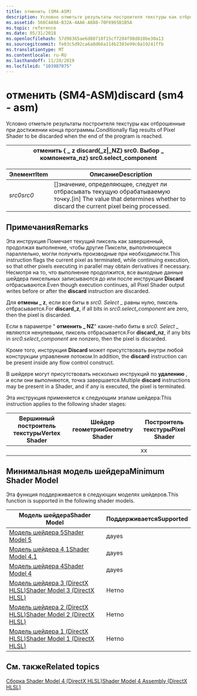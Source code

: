 ```yaml
---
title: отменить (SM4-ASM)
description: Условно отметьте результаты построителя текстуры как отброшенные при достижении конца программы.
ms.assetid: 566C4A9A-B32A-4AA6-A888-70F6965B1B5A
ms.topic: reference
ms.date: 05/31/2018
ms.openlocfilehash: 57d98365ae6d80710f15cf7204f98d810be30a13
ms.sourcegitcommit: fe03c5d92ca6a0d66a114b2303e99c0a19241ffb
ms.translationtype: MT
ms.contentlocale: ru-RU
ms.lasthandoff: 11/20/2019
ms.locfileid: "103987075"
---
```

# <a name="discard-sm4---asm"></a><span data-ttu-id="6d2f5-103">отменить (SM4-ASM)</span><span class="sxs-lookup"><span data-stu-id="6d2f5-103">discard (sm4 - asm)</span></span>

<span data-ttu-id="6d2f5-104">Условно отметьте результаты построителя текстуры как отброшенные при достижении конца программы.</span><span class="sxs-lookup"><span data-stu-id="6d2f5-104">Conditionally flag results of Pixel Shader to be discarded when the end of the program is reached.</span></span>



| <span data-ttu-id="6d2f5-105">отменить { \_ z </span><span class="sxs-lookup"><span data-stu-id="6d2f5-105">discard{\_z</span></span>\|<span data-ttu-id="6d2f5-106">\_NZ} src0. Выбор \_ компонента</span><span class="sxs-lookup"><span data-stu-id="6d2f5-106">\_nz} src0.select\_component</span></span> |
|-------------------------------------------|



 



| <span data-ttu-id="6d2f5-107">Элемент</span><span class="sxs-lookup"><span data-stu-id="6d2f5-107">Item</span></span>                                                            | <span data-ttu-id="6d2f5-108">Описание</span><span class="sxs-lookup"><span data-stu-id="6d2f5-108">Description</span></span>                                                                                       |
|-----------------------------------------------------------------|---------------------------------------------------------------------------------------------------|
| <span data-ttu-id="6d2f5-109"><span id="src0"></span><span id="SRC0"></span>*src0*</span><span class="sxs-lookup"><span data-stu-id="6d2f5-109"><span id="src0"></span><span id="SRC0"></span>*src0*</span></span><br/> | <span data-ttu-id="6d2f5-110">\[\]значение, определяющее, следует ли отбрасывать текущую обрабатываемую точку.</span><span class="sxs-lookup"><span data-stu-id="6d2f5-110">\[in\] The value that determines whether to discard the current pixel being processed.</span></span><br/> |



 

## <a name="remarks"></a><span data-ttu-id="6d2f5-111">Примечания</span><span class="sxs-lookup"><span data-stu-id="6d2f5-111">Remarks</span></span>

<span data-ttu-id="6d2f5-112">Эта инструкция Помечает текущий пиксель как завершенный, продолжая выполнение, чтобы другие Пиксели, выполняющиеся параллельно, могли получить производные при необходимости.</span><span class="sxs-lookup"><span data-stu-id="6d2f5-112">This instruction flags the current pixel as terminated, while continuing execution, so that other pixels executing in parallel may obtain derivatives if necessary.</span></span> <span data-ttu-id="6d2f5-113">Несмотря на то, что выполнение продолжится, все выходные данные шейдера пиксельных записываются до или после инструкции **Discard** отбрасываются.</span><span class="sxs-lookup"><span data-stu-id="6d2f5-113">Even though execution continues, all Pixel Shader output writes before or after the **discard** instruction are discarded.</span></span>

<span data-ttu-id="6d2f5-114">Для **отмены \_ z**, если все биты в *src0. Select \_* равны нулю, пиксель отбрасывается.</span><span class="sxs-lookup"><span data-stu-id="6d2f5-114">For **discard\_z**, if all bits in *src0.select\_component* are zero, then the pixel is discarded.</span></span>

<span data-ttu-id="6d2f5-115">Если в параметре " **отменить \_ NZ**" какие-либо биты в *src0. Select \_* являются ненулевыми, пиксель отбрасывается.</span><span class="sxs-lookup"><span data-stu-id="6d2f5-115">For **discard\_nz**, if any bits in *src0.select\_component* are nonzero, then the pixel is discarded.</span></span>

<span data-ttu-id="6d2f5-116">Кроме того, инструкция **Discard** может присутствовать внутри любой конструкции управления потоком.</span><span class="sxs-lookup"><span data-stu-id="6d2f5-116">In addition, the **discard** instruction can be present inside any flow control construct.</span></span>

<span data-ttu-id="6d2f5-117">В шейдере могут присутствовать несколько инструкций по **удалению** , и если они выполняются, точка завершается.</span><span class="sxs-lookup"><span data-stu-id="6d2f5-117">Multiple **discard** instructions may be present in a Shader, and if any is executed, the pixel is terminated.</span></span>

<span data-ttu-id="6d2f5-118">Эта инструкция применяется к следующим этапам шейдера:</span><span class="sxs-lookup"><span data-stu-id="6d2f5-118">This instruction applies to the following shader stages:</span></span>



| <span data-ttu-id="6d2f5-119">Вершинный построитель текстуры</span><span class="sxs-lookup"><span data-stu-id="6d2f5-119">Vertex Shader</span></span> | <span data-ttu-id="6d2f5-120">Шейдер геометрии</span><span class="sxs-lookup"><span data-stu-id="6d2f5-120">Geometry Shader</span></span> | <span data-ttu-id="6d2f5-121">Построитель текстуры</span><span class="sxs-lookup"><span data-stu-id="6d2f5-121">Pixel Shader</span></span> |
|---------------|-----------------|--------------|
|               |                 | <span data-ttu-id="6d2f5-122">x</span><span class="sxs-lookup"><span data-stu-id="6d2f5-122">x</span></span>            |



 

## <a name="minimum-shader-model"></a><span data-ttu-id="6d2f5-123">Минимальная модель шейдера</span><span class="sxs-lookup"><span data-stu-id="6d2f5-123">Minimum Shader Model</span></span>

<span data-ttu-id="6d2f5-124">Эта функция поддерживается в следующих моделях шейдеров.</span><span class="sxs-lookup"><span data-stu-id="6d2f5-124">This function is supported in the following shader models.</span></span>



| <span data-ttu-id="6d2f5-125">Модель шейдера</span><span class="sxs-lookup"><span data-stu-id="6d2f5-125">Shader Model</span></span>                                              | <span data-ttu-id="6d2f5-126">Поддерживается</span><span class="sxs-lookup"><span data-stu-id="6d2f5-126">Supported</span></span> |
|-----------------------------------------------------------|-----------|
| [<span data-ttu-id="6d2f5-127">Модель шейдера 5</span><span class="sxs-lookup"><span data-stu-id="6d2f5-127">Shader Model 5</span></span>](d3d11-graphics-reference-sm5.md)        | <span data-ttu-id="6d2f5-128">да</span><span class="sxs-lookup"><span data-stu-id="6d2f5-128">yes</span></span>       |
| [<span data-ttu-id="6d2f5-129">Модель шейдера 4,1</span><span class="sxs-lookup"><span data-stu-id="6d2f5-129">Shader Model 4.1</span></span>](dx-graphics-hlsl-sm4.md)              | <span data-ttu-id="6d2f5-130">да</span><span class="sxs-lookup"><span data-stu-id="6d2f5-130">yes</span></span>       |
| [<span data-ttu-id="6d2f5-131">Модель шейдера 4</span><span class="sxs-lookup"><span data-stu-id="6d2f5-131">Shader Model 4</span></span>](dx-graphics-hlsl-sm4.md)                | <span data-ttu-id="6d2f5-132">да</span><span class="sxs-lookup"><span data-stu-id="6d2f5-132">yes</span></span>       |
| [<span data-ttu-id="6d2f5-133">Модель шейдера 3 (DirectX HLSL)</span><span class="sxs-lookup"><span data-stu-id="6d2f5-133">Shader Model 3 (DirectX HLSL)</span></span>](dx-graphics-hlsl-sm3.md) | <span data-ttu-id="6d2f5-134">Нет</span><span class="sxs-lookup"><span data-stu-id="6d2f5-134">no</span></span>        |
| [<span data-ttu-id="6d2f5-135">Модель шейдера 2 (DirectX HLSL)</span><span class="sxs-lookup"><span data-stu-id="6d2f5-135">Shader Model 2 (DirectX HLSL)</span></span>](dx-graphics-hlsl-sm2.md) | <span data-ttu-id="6d2f5-136">Нет</span><span class="sxs-lookup"><span data-stu-id="6d2f5-136">no</span></span>        |
| [<span data-ttu-id="6d2f5-137">Модель шейдера 1 (DirectX HLSL)</span><span class="sxs-lookup"><span data-stu-id="6d2f5-137">Shader Model 1 (DirectX HLSL)</span></span>](dx-graphics-hlsl-sm1.md) | <span data-ttu-id="6d2f5-138">Нет</span><span class="sxs-lookup"><span data-stu-id="6d2f5-138">no</span></span>        |



 

## <a name="related-topics"></a><span data-ttu-id="6d2f5-139">См. также</span><span class="sxs-lookup"><span data-stu-id="6d2f5-139">Related topics</span></span>

<dl> <dt>

[<span data-ttu-id="6d2f5-140">Сборка Shader Model 4 (DirectX HLSL)</span><span class="sxs-lookup"><span data-stu-id="6d2f5-140">Shader Model 4 Assembly (DirectX HLSL)</span></span>](dx-graphics-hlsl-sm4-asm.md)
</dt> </dl>

 

 





